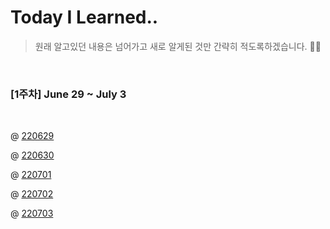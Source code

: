 # Today I Learned..

> 원래 알고있던 내용은 넘어가고 새로 알게된 것만 간략히 적도록하겠습니다. 🙇‍♂️

<br>

###  [1주차] June 29 ~ July 3

<br>
     
@ [220629](https://github.com/froggy1014/TIL/blob/main/TIL/220629.md)
 
@ [220630](https://github.com/froggy1014/TIL/blob/main/TIL/220630.md)

@ [220701](https://github.com/froggy1014/TIL/blob/main/TIL/220701.md)

@ [220702](https://github.com/froggy1014/TIL/blob/main/TIL/220702.md)

@ [220703](https://github.com/froggy1014/TIL/blob/main/TIL/220703.md)
